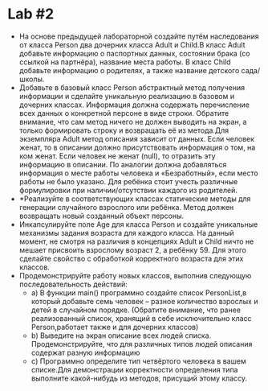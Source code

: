 # **Lab #2**
- На основе предыдущей лабораторной создайте путём наследования от класса Person два дочерних класса Adult и Child.В класс Adult добавьте информацию о паспортных данных, состоянии брака (со ссылкой на партнёра), 
название места работы. В класс Child добавьте информацию о родителях, а также название детского сада/школы.
- Добавьте в базовый класс Person абстрактный метод получения информации и сделайте уникальную реализацию в базовом и дочерних классах. Информация должна содержать перечисление всех данных о конкретной персоне в виде строки. Обратите внимание, что сам метод ничего не должен выводить на экран, а только формировать строку и возвращать её из метода.Для экземпляра Adult метод описания зависит от данных. Если человек женат, то в описании должно присутствовать информация о том, на ком
женат. Если человек не женат (null), то отразить эту информацию в описании. По аналогии должна добавляться информация о месте работы человека и «Безработный», если место работы не было указано.
Для ребёнка стоит учесть различные формулировки при наличии/отсутствии каждого из родителей.
- *Реализуйте в соответствующих классах статические методы для
генерации случайного взрослого или ребёнка. Метод должен возвращать
новый созданный объект персоны.
- Инкапсулируйте поле Age для класса Person и создайте уникальные
механизмы задания возраста для каждого класса. На данный момент, не
смотря на различия в концепциях Adult и Child ничто не мешает
присвоить взрослому возраст 2, а ребёнку 59. Для этого сделайте
свойство с обработкой корректного возраста для этих классов.
- Продемонстрируйте работу новых классов, выполнив следующую последовательность действий:
	 - a) В функции main() программно создайте список PersonList,в который добавьте семь человек –
разное количество взрослых и детей в случайном порядке. (Обратите внимание, что ранее
реализованный список, хранящий в себе исключительно класс Person,работает также и для дочерних классов)
	- b) Выведите на экран описание всех людей списка. Продемонстрируйте, что для различных типов людей описания содержат разную информацию
	- c) Программно определите тип четвёртого человека в вашем списке.Для демонстрации корректности определения типа выполните какой-нибудь из методов, присущий этому классу.